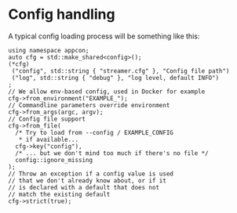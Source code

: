 # Config handling

A typical config loading process will be something like this:

    using namespace appcon;
    auto cfg = std::make_shared<config>();
    (*cfg)
     ("config", std::string { "streamer.cfg" }, "Config file path")
     ("log", std::string { "debug" }, "log level, default INFO")
    ;
	// We allow env-based config, used in Docker for example
    cfg->from_environment("EXAMPLE_");
	// Commandline parameters override environment
    cfg->from_args(argc, argv);
	// Config file support
    cfg->from_file(
	  /* Try to load from --config / EXAMPLE_CONFIG
	   * if available...
	  cfg->key("config"),
	  /* ... but we don't mind too much if there's no file */
	  config::ignore_missing
	);
	// Throw an exception if a config value is used
	// that we don't already know about, or if it
	// is declared with a default that does not
	// match the existing default
    cfg->strict(true);

